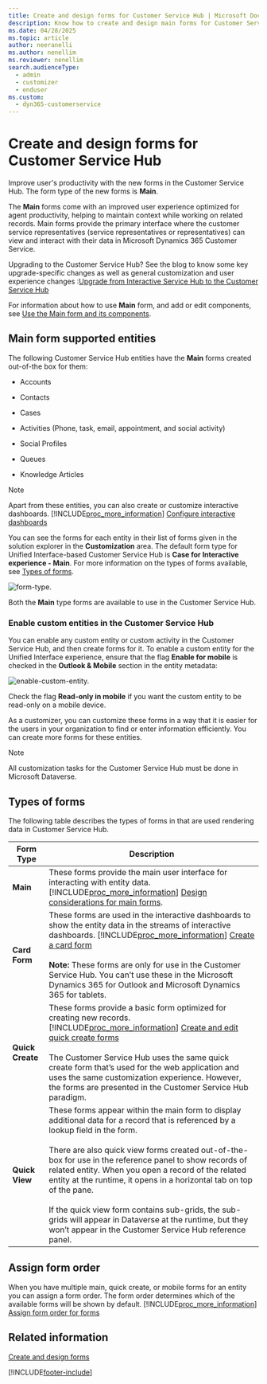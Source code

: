 ```yaml
---
title: Create and design forms for Customer Service Hub | Microsoft Docs
description: Know how to create and design main forms for Customer Service Hub
ms.date: 04/28/2025
ms.topic: article
author: neeranelli
ms.author: nenellim
ms.reviewer: nenellim
search.audienceType: 
  - admin
  - customizer
  - enduser
ms.custom: 
  - dyn365-customerservice
---
```


# Create and design forms for Customer Service Hub



Improve user's productivity with the new forms in the Customer Service Hub. The form type of the new forms is **Main**. 

The **Main** forms come with an improved user experience optimized for agent productivity, helping to maintain context while working on related records. Main forms provide the primary interface where the customer service representatives (service representatives or representatives) can view and interact with their data in Microsoft Dynamics 365 Customer Service.

Upgrading to the Customer Service Hub? See the blog to know some key upgrade-specific changes as well as general customization and user experience changes :[Upgrade from Interactive Service Hub to the Customer Service Hub](upgrade-ish-csh.md)

For information about how to use **Main** form, and add or edit components, see [Use the Main form and its components](../../customerengagement/on-premises/customize/use-main-form-and-components.md).

## Main form supported entities

The following Customer Service Hub entities have the **Main** forms created out-of-the box for them: 

- Accounts  

- Contacts  

- Cases  

- Activities (Phone, task, email, appointment, and social activity)  

- Social Profiles  

- Queues

- Knowledge Articles  

> [!NOTE]
>  Apart from these entities, you can also create or customize interactive dashboards. [!INCLUDE[proc_more_information](../../includes/proc-more-information.md)] [Configure interactive dashboards](configure-interactive-dashboards-customer-service-hub.md)

You can see the forms for each entity in their list of forms given in the solution explorer in the **Customization** area. The default form type for Unified Interface-based Customer Service Hub is **Case for Interactive experience - Main**. For more information on the types of forms available, see [Types of forms](#types-of-forms).

![form-type.](../media/form-type-csh.png "See Form type")

Both the **Main** type forms are available to use in the Customer Service Hub.

### Enable custom entities in the Customer Service Hub

You can enable any custom entity or custom activity in the Customer Service Hub, and then create forms for it. To enable a custom entity for the Unified Interface experience, ensure that the flag **Enable for mobile** is checked in the **Outlook & Mobile** section in the entity metadata:

![enable-custom-entity.](../media/enable-custom-entity.png "Enable custom entity")

Check the flag **Read-only in mobile** if you want the custom entity to be read-only on a mobile device.

As a customizer, you can customize these forms in a way that it is easier for the users in your organization to find or enter information efficiently. You can create more forms for these entities.  

> [!NOTE]
> All customization tasks for the Customer Service Hub must be done in Microsoft Dataverse.

## Types of forms

 The following table describes the types of forms in that are used rendering data in Customer Service Hub. 


|    Form Type     |                                                                                                                                                                                                                                                                                                                                                                  Description                                                                                                                                                                                                                                                                                                                                                                   |
|------------------|------------------------------------------------------------------------------------------------------------------------------------------------------------------------------------------------------------------------------------------------------------------------------------------------------------------------------------------------------------------------------------------------------------------------------------------------------------------------------------------------------------------------------------------------------------------------------------------------------------------------------------------------------------------------------------------------------------------------------------------------|
|     **Main**     |                                                                                                                                                                                                                                                These forms provide the main user interface for interacting with entity data. [!INCLUDE[proc_more_information](../../includes/proc-more-information.md)] [Design considerations for main forms](../../customerengagement/on-premises/customize/design-considerations-main-forms.md).                                                                                                                                                                                                                                                 |
|  **Card Form**   |                                                                                                                   These forms are used in the interactive dashboards to show the entity data in the streams of interactive dashboards. [!INCLUDE[proc_more_information](../../includes/proc-more-information.md)]  [Create a card form ](/powerapps/maker/model-driven-apps/create-card-forms)<br /><br />  **Note:** These forms are only for use in the Customer Service Hub. You can’t use these in the Microsoft Dynamics 365 for Outlook and Microsoft Dynamics 365 for tablets.                                                                                                                    |
| **Quick Create** |                                                                                                                                          These forms provide a basic form optimized for creating new records. [!INCLUDE[proc_more_information](../../includes/proc-more-information.md)] [Create and edit quick create forms](../../customerengagement/on-premises/customize/create-edit-quick-view-forms.md)<br /><br /> The Customer Service Hub uses the same quick create form that’s used for the web application and uses the same customization experience. However, the forms are presented in the Customer Service Hub paradigm.                                                                                                                                           |
|  **Quick View**  | These forms appear within the main form to display additional data for a record that is referenced by a lookup field in the form.<br /><br /> There are also quick view forms created out-of-the-box for use in the reference panel to show records of related entity. When you open a record of the related entity at the runtime, it opens in a horizontal tab on top of the pane.<br /><br /> If the quick view form contains sub-grids, the sub-grids will appear in Dataverse at the runtime, but they won’t appear in the Customer Service Hub reference panel. |

## Assign form order  
 When you have multiple main, quick create, or mobile forms for an entity you can assign a form order. The form order determines which of the available forms will be shown by default. [!INCLUDE[proc_more_information](../../includes/proc-more-information.md)] [Assign form order for forms](../../customerengagement/on-premises/customize/assign-form-order.md)  

## Related information  
[Create and design forms](../../customerengagement/on-premises/customize/create-design-forms.md)   



[!INCLUDE[footer-include](../../includes/footer-banner.md)]
